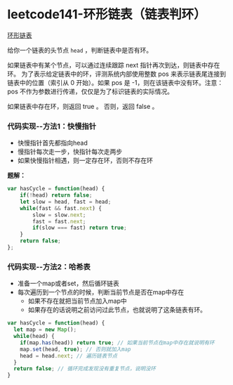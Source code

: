 # leetcode141-环形链表（链表判环）

<a href="https://leetcode-cn.com/problems/linked-list-cycle" target="_blank">环形链表</a>

给你一个链表的头节点 `head` ，判断链表中是否有环。

如果链表中有某个节点，可以通过连续跟踪 next 指针再次到达，则链表中存在环。 为了表示给定链表中的环，评测系统内部使用整数 pos 来表示链表尾连接到链表中的位置（索引从 0 开始）。如果 pos 是 -1，则在该链表中没有环。注意：pos 不作为参数进行传递，仅仅是为了标识链表的实际情况。

如果链表中存在环，则返回 true 。 否则，返回 false 。



### 代码实现--方法1：快慢指针

- 快慢指针首先都指向head
- 慢指针每次走一步，快指针每次走两步
- 如果快慢指针相遇，则一定存在环，否则不存在环



**题解：**

```js
var hasCycle = function(head) {
    if(!head) return false;
    let slow = head, fast = head;
    while(fast && fast.next) {
        slow = slow.next;
        fast = fast.next;
        if(slow === fast) return true;
    }
    return false;
};
```



### 代码实现--方法2：哈希表

- 准备一个map或者set，然后循环链表
- 每次遍历到一个节点的时候，判断当前节点是否在map中存在
  - 如果不存在就把当前节点加入map中
  - 如果存在的话说明之前访问过此节点，也就说明了这条链表有环。



```js
var hasCycle = function(head) {
  let map = new Map();
  while(head) {
    if(map.has(head)) return true; // 如果当前节点在map中存在就说明有环
    map.set(head, true); // 否则就加入map
    head = head.next; // 遍历链表节点
  }
  return false; // 循环完成发现没有重复节点，说明没环
}
```





